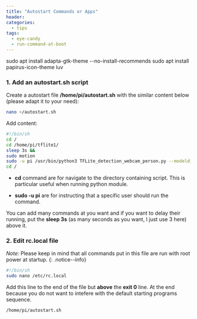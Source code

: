 ```yaml
---
title: "Autostart Commands or Apps"
header:
categories:
  - tips
tags:
  - eye-candy 
  - run-command-at-boot
---
```


sudo apt install adapta-gtk-theme --no-install-recommends
sudo apt install papirus-icon-theme
luv


### 1. Add an **autostart.sh** script

Create a autostart file **/home/pi/autostart.sh** with the similar content below (please adapt it to your need):

```bash
nano ~/autostart.sh
```

Add content:

```bash
#!/bin/sh
cd /
cd /home/pi/tflite1/
sleep 3s &&
sudo motion	
sudo -u pi /usr/bin/python3 TFLite_detection_webcam_person.py --modeldir=Sample_TFLite_model/ 
cd /
```

* **cd** command are for navigate to the directory containing script. This is particular useful when running python module. 

* **sudo -u pi** are for instructing that a specific user should run the command. 

You can add many commands at you want and if you want to delay their running, put the **sleep 3s** (as many seconds as you want, I just use 3 here) above it.

### 2. Edit rc.local file


*Note:* Please keep in mind that all commands put in this file are run with root power at startup.
{: .notice--info}


```bash
#!/bin/sh
sudo nano /etc/rc.local
```

Add this line to the end of the file but **above** the **exit 0** line. At the end because you do not want to intefere with the default starting programs sequence.

```bash
/home/pi/autostart.sh
```
